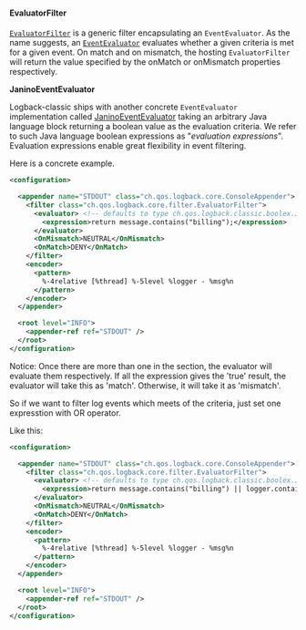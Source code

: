 #### EvaluatorFilter

[`EvaluatorFilter`](https://logback.qos.ch/xref/ch/qos/logback/core/filter/EvaluatorFilter.html) is a generic filter encapsulating an `EventEvaluator`. As the name suggests, an [`EventEvaluator`](https://logback.qos.ch/xref/ch/qos/logback/core/boolex/EventEvaluator.html) evaluates whether a given criteria is met for a given event. On match and on mismatch, the hosting `EvaluatorFilter` will return the value specified by the onMatch or onMismatch properties respectively.

**JaninoEventEvaluator**

Logback-classic ships with another concrete `EventEvaluator` implementation called [JaninoEventEvaluator](https://logback.qos.ch/xref/ch/qos/logback/classic/boolex/JaninoEventEvaluator.html) taking an arbitrary Java language block returning a boolean value as the evaluation criteria. We refer to such Java language boolean expressions as "*evaluation expressions*". Evaluation expressions enable great flexibility in event filtering. 



Here is a concrete example.

```xml
<configuration>

  <appender name="STDOUT" class="ch.qos.logback.core.ConsoleAppender">
    <filter class="ch.qos.logback.core.filter.EvaluatorFilter">      
      <evaluator> <!-- defaults to type ch.qos.logback.classic.boolex.JaninoEventEvaluator -->
        <expression>return message.contains("billing");</expression>
      </evaluator>
      <OnMismatch>NEUTRAL</OnMismatch>
      <OnMatch>DENY</OnMatch>
    </filter>
    <encoder>
      <pattern>
        %-4relative [%thread] %-5level %logger - %msg%n
      </pattern>
    </encoder>
  </appender>

  <root level="INFO">
    <appender-ref ref="STDOUT" />
  </root>
</configuration>
```

Notice: Once there are more than one <expression> in the <evaluator> section, the evaluator will evaluate them respectively. If all the expression gives the 'true' result, the evaluator will take this as 'match'. Otherwise, it will take it as 'mismatch'.



So if we want to filter log events which meets of the criteria, just set one expresstion with OR operator. 

Like this: 

```xml
<configuration>

  <appender name="STDOUT" class="ch.qos.logback.core.ConsoleAppender">
    <filter class="ch.qos.logback.core.filter.EvaluatorFilter">      
      <evaluator> <!-- defaults to type ch.qos.logback.classic.boolex.JaninoEventEvaluator -->
        <expression>return message.contains("billing") || logger.contains("network");</expression>
      </evaluator>
      <OnMismatch>NEUTRAL</OnMismatch>
      <OnMatch>DENY</OnMatch>
    </filter>
    <encoder>
      <pattern>
        %-4relative [%thread] %-5level %logger - %msg%n
      </pattern>
    </encoder>
  </appender>

  <root level="INFO">
    <appender-ref ref="STDOUT" />
  </root>
</configuration>
```

